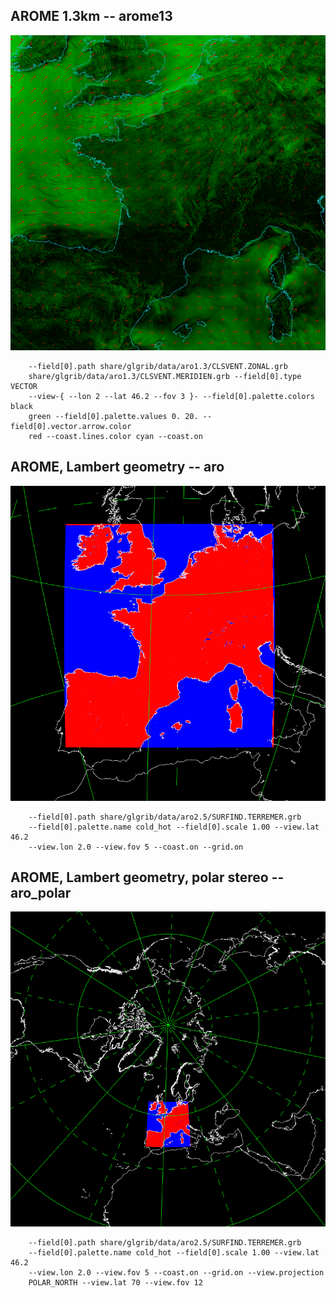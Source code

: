 ## AROME 1.3km -- arome13
![](samples/arome13/TEST_0000.png)

```
    --field[0].path share/glgrib/data/aro1.3/CLSVENT.ZONAL.grb 
    share/glgrib/data/aro1.3/CLSVENT.MERIDIEN.grb --field[0].type VECTOR 
    --view-{ --lon 2 --lat 46.2 --fov 3 }- --field[0].palette.colors black 
    green --field[0].palette.values 0. 20. --field[0].vector.arrow.color 
    red --coast.lines.color cyan --coast.on 
```
## AROME, Lambert geometry -- aro
![](samples/aro/TEST_0000.png)

```
    --field[0].path share/glgrib/data/aro2.5/SURFIND.TERREMER.grb 
    --field[0].palette.name cold_hot --field[0].scale 1.00 --view.lat 46.2 
    --view.lon 2.0 --view.fov 5 --coast.on --grid.on 
```
## AROME, Lambert geometry, polar stereo -- aro_polar
![](samples/aro_polar/TEST_0000.png)

```
    --field[0].path share/glgrib/data/aro2.5/SURFIND.TERREMER.grb 
    --field[0].palette.name cold_hot --field[0].scale 1.00 --view.lat 46.2 
    --view.lon 2.0 --view.fov 5 --coast.on --grid.on --view.projection 
    POLAR_NORTH --view.lat 70 --view.fov 12 
```
